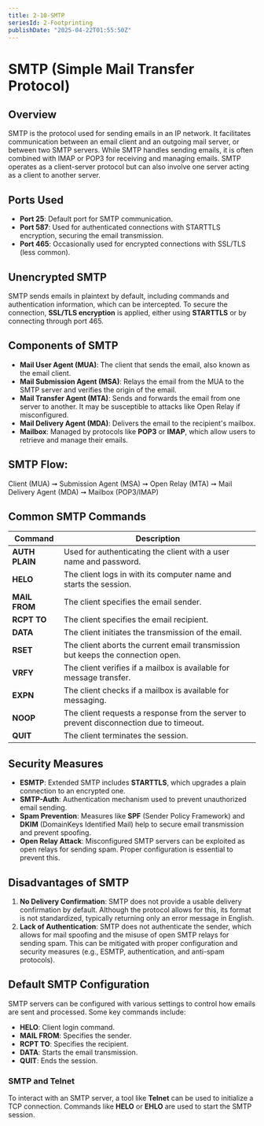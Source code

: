 ```yaml
---
title: 2-10-SMTP
seriesId: 2-Footprinting
publishDate: "2025-04-22T01:55:50Z"
---
```


# SMTP (Simple Mail Transfer Protocol)

## Overview
SMTP is the protocol used for sending emails in an IP network. It facilitates communication between an email client and an outgoing mail server, or between two SMTP servers. While SMTP handles sending emails, it is often combined with IMAP or POP3 for receiving and managing emails. SMTP operates as a client-server protocol but can also involve one server acting as a client to another server.

## Ports Used
- **Port 25**: Default port for SMTP communication.
- **Port 587**: Used for authenticated connections with STARTTLS encryption, securing the email transmission.
- **Port 465**: Occasionally used for encrypted connections with SSL/TLS (less common).

## Unencrypted SMTP
SMTP sends emails in plaintext by default, including commands and authentication information, which can be intercepted. To secure the connection, **SSL/TLS encryption** is applied, either using **STARTTLS** or by connecting through port 465.

## Components of SMTP
- **Mail User Agent (MUA)**: The client that sends the email, also known as the email client.
- **Mail Submission Agent (MSA)**: Relays the email from the MUA to the SMTP server and verifies the origin of the email.
- **Mail Transfer Agent (MTA)**: Sends and forwards the email from one server to another. It may be susceptible to attacks like Open Relay if misconfigured.
- **Mail Delivery Agent (MDA)**: Delivers the email to the recipient's mailbox.
- **Mailbox**: Managed by protocols like **POP3** or **IMAP**, which allow users to retrieve and manage their emails.

## SMTP Flow:

Client (MUA) ➞ Submission Agent (MSA) ➞ Open Relay (MTA) ➞ Mail Delivery Agent (MDA) ➞ Mailbox (POP3/IMAP)


## Common SMTP Commands

| Command       | Description |
|---------------|-------------|
| **AUTH PLAIN** | Used for authenticating the client with a user name and password. |
| **HELO**       | The client logs in with its computer name and starts the session. |
| **MAIL FROM**  | The client specifies the email sender. |
| **RCPT TO**    | The client specifies the email recipient. |
| **DATA**       | The client initiates the transmission of the email. |
| **RSET**       | The client aborts the current email transmission but keeps the connection open. |
| **VRFY**       | The client verifies if a mailbox is available for message transfer. |
| **EXPN**       | The client checks if a mailbox is available for messaging. |
| **NOOP**       | The client requests a response from the server to prevent disconnection due to timeout. |
| **QUIT**       | The client terminates the session. |

## Security Measures
- **ESMTP**: Extended SMTP includes **STARTTLS**, which upgrades a plain connection to an encrypted one.
- **SMTP-Auth**: Authentication mechanism used to prevent unauthorized email sending.
- **Spam Prevention**: Measures like **SPF** (Sender Policy Framework) and **DKIM** (DomainKeys Identified Mail) help to secure email transmission and prevent spoofing.
- **Open Relay Attack**: Misconfigured SMTP servers can be exploited as open relays for sending spam. Proper configuration is essential to prevent this.

## Disadvantages of SMTP
1. **No Delivery Confirmation**: SMTP does not provide a usable delivery confirmation by default. Although the protocol allows for this, its format is not standardized, typically returning only an error message in English.
2. **Lack of Authentication**: SMTP does not authenticate the sender, which allows for mail spoofing and the misuse of open SMTP relays for sending spam. This can be mitigated with proper configuration and security measures (e.g., ESMTP, authentication, and anti-spam protocols).

## Default SMTP Configuration
SMTP servers can be configured with various settings to control how emails are sent and processed. Some key commands include:
- **HELO**: Client login command.
- **MAIL FROM**: Specifies the sender.
- **RCPT TO**: Specifies the recipient.
- **DATA**: Starts the email transmission.
- **QUIT**: Ends the session.

### SMTP and Telnet
To interact with an SMTP server, a tool like **Telnet** can be used to initialize a TCP connection. Commands like **HELO** or **EHLO** are used to start the SMTP session.
